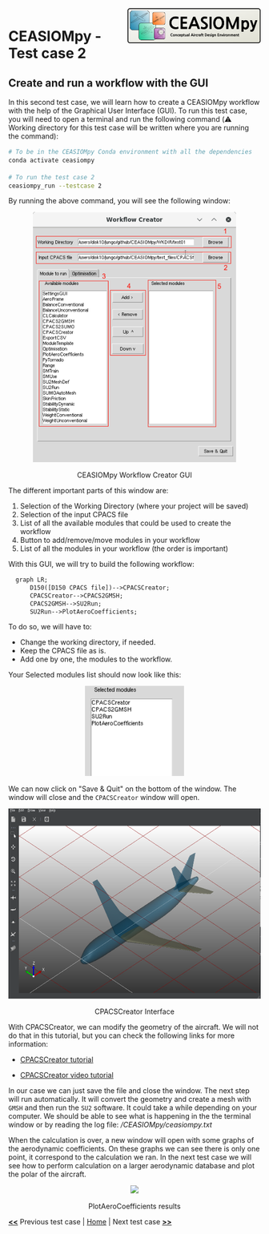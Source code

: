 <img align="right" height="70" src="../../documents/logos/CEASIOMpy_banner_main.png">

# CEASIOMpy - Test case 2

## Create and run a workflow with the GUI

In this second test case, we will learn how to create a CEASIOMpy workflow with the help of the Graphical User Interface (GUI).
To run this test case, you will need to open a terminal and run the following command (:warning: Working directory for this test case will be written where you are running the command):

```bash
# To be in the CEASIOMpy Conda environment with all the dependencies
conda activate ceasiompy

# To run the test case 2
ceasiompy_run --testcase 2
```

By running the above command, you will see the following window:

<p align="center">
<img height="500" src="testcase2_workflow_creator.png">
</p>
<p align="center">
CEASIOMpy Workflow Creator GUI
</p>

The different important parts of this window are:

1. Selection of the Working Directory (where your project will be saved)
1. Selection of the input CPACS file
1. List of all the available modules that could be used to create the workflow
1. Button to add/remove/move modules in your workflow
1. List of all the modules in your workflow (the order is important)

With this GUI, we will try to build the following workflow:

```mermaid
  graph LR;
      D150([D150 CPACS file])-->CPACSCreator;
      CPACSCreator-->CPACS2GMSH;
      CPACS2GMSH-->SU2Run;
      SU2Run-->PlotAeroCoefficients;
```

To do so, we will have to:

* Change the working directory, if needed.
* Keep the CPACS file as is.
* Add one by one, the modules to the workflow.

Your Selected modules list should now look like this:

<p align="center">
<img height="180" src="testcase2_selected_modules.png">
</p>
<p align="center">
</p>

We can now click on "Save & Quit" on the bottom of the window. The window will close and the `CPACSCreator` window will open.

<p align="center">
<img height="380" src="testcase2_cpacscreator.png">
</p>
<p align="center">
CPACSCreator Interface
</p>

With CPACSCreator, we can modify the geometry of the aircraft. We will not do that in this tutorial, but you can check the following links for more information:

* [CPACSCreator tutorial](https://dlr-sc.github.io/tigl/doc/cpacscreator-0.1/tuto.html#tuto_create_from_scratch)

* [CPACSCreator video tutorial](https://www.youtube.com/watch?v=M5ryc7HT3uA)

In our case we can just save the file and close the window. The next step will run automatically. It will convert the geometry and create a mesh with `GMSH` and then run the `SU2` software. It could take a while depending on your computer. We should be able to see what is happening in the the terminal window or by reading the log file: */CEASIOMpy/ceasiompy.txt*

When the calculation is over, a new window will open with some graphs of the aerodynamic coefficients. On these graphs we can see there is only one point, it correspond to the calculation we ran. In the next test case we will see how to perform calculation on a larger aerodynamic database and plot the polar of the aircraft.

<p align="center">
<img height="380" src="testcase2_aerocoefficients.png">
</p>
<p align="center">
PlotAeroCoefficients results
</p>

[**<<**](../test_case_1/README.md) Previous test case | [Home](../../README.md#test-cases) | Next test case [**>>**](../test_case_3/README.md)
